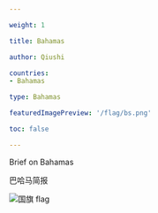 ```yaml
---

weight: 1

title: Bahamas

author: Qiushi 

countries: 
- Bahamas

type: Bahamas

featuredImagePreview: '/flag/bs.png'

toc: false 

---
```


Brief on Bahamas

巴哈马简报 

<!--more-->

![国旗 flag](/flag/bs.png)